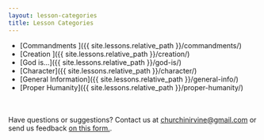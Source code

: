 ```yaml
---
layout: lesson-categories
title: Lesson Categories
---
```


* [Commandments ]({{ site.lessons.relative_path }}/commandments/)
* [Creation ]({{ site.lessons.relative_path }}/creation/)
* [God is...]({{ site.lessons.relative_path }}/god-is/)
* [Character]({{ site.lessons.relative_path }}/character/)
* [General Information]({{ site.lessons.relative_path }}/general-info/)
* [Proper Humanity]({{ site.lessons.relative_path }}/proper-humanity/)

<br /><br />
Have questions or suggestions? Contact us at [churchinirvine@gmail.com](mailto:churchinirvine@gmail.com) or send us feedback [on this form.](http://churchinirvine.org/Feedback.aspx).
